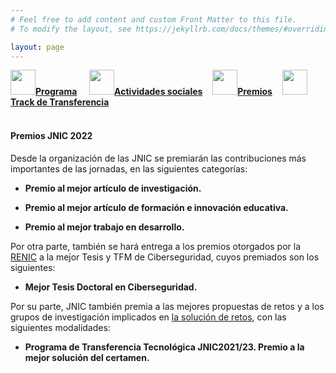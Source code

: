 ```yaml
---
# Feel free to add content and custom Front Matter to this file.
# To modify the layout, see https://jekyllrb.com/docs/themes/#overriding-theme-defaults

layout: page
---
```


<div class="text-center">
<a id="inicio"></a>
<a href="{{site.url}}/programa"><img src="{{site.url}}/images/IcoPrograma.jpg" class="img-circle" 	width="40" height="40"><strong>Programa</strong></a> &nbsp;&nbsp;&nbsp;
<a href="{{site.url}}/actividades-sociales"><img src="{{site.url}}/images/IcoActividades.jpg" class="img-circle" 	width="40" height="40"><strong>Actividades sociales</strong></a>&nbsp;&nbsp;&nbsp;
<a href="{{site.url}}/premios"><img src="{{site.url}}/images/IcoPremios.jpg" class="img-circle" 	width="40" height="40"><strong>Premios</strong></a>&nbsp;&nbsp;&nbsp;
<a href="{{site.url}}/track-transferencia" class=""><img src="{{site.url}}/images/IcoTrackTX.jpg" class="img-circle" 	width="40" height="40"><strong>Track de Transferencia</strong></a>
</div><br>

#### __Premios JNIC 2022__

Desde la organización de las JNIC se premiarán las contribuciones más importantes de las jornadas, en las siguientes categorías:

* __Premio al mejor artículo de investigación.__  
<!--"Análisis de la Normativa sobre Seguridad de Redes y Sistemas de Información: el Real Decreto 43/2021"  
_Margarita Robles_ -->
	
* __Premio al mejor artículo de formación e innovación educativa.__  
<!--"Metodología de resolución de pruebas CTF para adquirir habilidades de seguridad informática y análisis forense."  
_José Carlos Sancho Núñez, Delia Mª Pablo Rodríguez y Andrés Caro Lindo._  -->

* __Premio al mejor trabajo en desarrollo.__  
<!--"Homomorphic SVM Inference for Fraud Detection"  
_Adrián Vázquez-Saavedra, Gonzalo Jiménez-Balsa, Jaime Loureiro-Acuña, Manuel Fernández-Veiga, Alberto Pedrouzo-Ulloa_ -->

<!-- * __Premio al mejor trabajo ya publicado:__   
"A Review of 'Camera Attribution Forensic Analyzer in the Encrypted Domain'"  
_Alberto Pedrouzo-Ulloa, Miguel Masciopinto, Juan Ramon Troncoso-Pastoriza, Fernando Perez-González_ -->

Por otra parte, también se hará entrega a los premios otorgados por la [RENIC](https://www.incibe.es/red-excelencia-idi-ciberseguridad) a la mejor Tesis y TFM de Ciberseguridad, cuyos premiados son los siguientes:

* __Mejor Tesis Doctoral en Ciberseguridad.__   
<!-- "Definició́n de una Metodología para la Evaluación de Seguridad de Dispositivos del Internet de las Cosas"  
_Sara Nieves Matheu García (Universidad de Murcia)_ -->

<!--* __Mejor TFM en Ciberseguridad:__   
"Towards Privacy–Preserving Sensor–Based Continuous Authentication"  
_Luis Hernández–Álvarez (CSIC)_ -->
	
Por su parte, JNIC también premia a las mejores propuestas de retos y a los grupos de investigación implicados en [la solución de retos](https://sites.google.com/site/transferenciajnic/edicion-2021-23), con las siguientes modalidades:

* __Programa de Transferencia Tecnológica JNIC2021/23. Premio a la mejor solución del certamen.__   
<!--"Aplicación de control de acceso y técnicas de Blockchain para el control de datos genéticos"  
_Isabel Román, Germán Madinabeitia, Rafael Estepa, J. Diaz-Verdejo, Antonio Estepa, José Luis González-Sánchez, Felipe Lemus Prieto_ -->

<!--
* __Programa de Transferencia JNIC2019/20. Premio a la mejor solución del reto COM1__  
	

* __Programa de Transferencia JNIC2019/20. Premio a la mejor solución del reto EP1__   
	
* __Programa de Transferencia JNIC2019/20. Premio a la mejor solución del reto EP2__   
	
-->

<!--	
	<div class="text-center">
	<img style="max-height: 200px; padding:50px;" src="{{site.url}}/images/cybercamp.png">
	</div>

Además, [INCIBE](https://www.incibe.es/) podrá seleccionar de entre los trabajos expuestos en las JNIC, aquellos que considere que mejor representan el espíritu del evento [CyberCamp 2021](https://cybercamp.es/) (mayoritariamente técnico y de carácter innovador). En caso de ser seleccionados, se entregará una invitación para la presentación de su trabajo de forma presencial en ese evento. Los seleccionados expondrán, durante el evento, una ponencia/taller dando a conocer las investigaciones realizadas y que se expusieron en las JNIC2021.

Esta invitación incluirá: el viaje (para una persona) desde la ciudad de origen hasta la ciudad de destino donde se celebre CyberCamp 2021, el alojamiento por una noche en un hotel lo más cercano posible a la zona de influencia del evento (la fecha exacta dependerá de la fecha en la que se realice la ponencia/taller) y la reserva de una plaza como ponente de CyberCamp 2021.

La gestión del viaje y alojamiento serán realizados por la Organización de [CyberCamp 2021](https://cybercamp.es/).
-->
